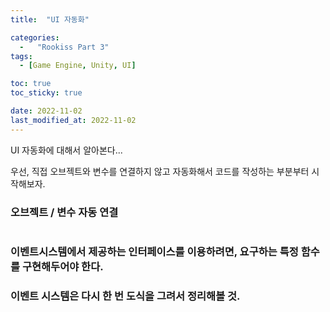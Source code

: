 ```yaml
---
title:  "UI 자동화"

categories:
  -   "Rookiss Part 3"
tags:
  - [Game Engine, Unity, UI]

toc: true
toc_sticky: true

date: 2022-11-02
last_modified_at: 2022-11-02
---
```


UI 자동화에 대해서 알아본다... 

우선, 직접 오브젝트와 변수를 연결하지 않고 자동화해서 코드를 작성하는 부분부터 시작해보자. 

### 오브젝트 / 변수 자동 연결 


```C#

```

### 이벤트시스템에서 제공하는 인터페이스를 이용하려면, 요구하는 특정 함수를 구현해두어야 한다. 

### 이벤트 시스템은 다시 한 번 도식을 그려서 정리해볼 것. 